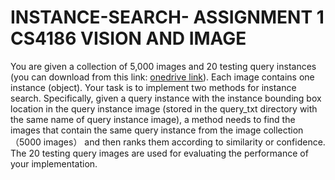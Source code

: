 # INSTANCE-SEARCH- ASSIGNMENT 1 CS4186 VISION AND IMAGE 

You are given a collection of 5,000 images and 20 testing query instances (you can download from this link: [onedrive link](https://portland-my.sharepoint.com/personal/srwang3-c_my_cityu_edu_hk/_layouts/15/onedrive.aspx?id=%2Fpersonal%2Fsrwang3%2Dc%5Fmy%5Fcityu%5Fedu%5Fhk%2FDocuments%2Fcityu%5Fclass%2FCS4186%5F5187%5FCV%2Fasg1%5Fdata%2Fdatasets%5F4186%2Ezip&parent=%2Fpersonal%2Fsrwang3%2Dc%5Fmy%5Fcityu%5Fedu%5Fhk%2FDocuments%2Fcityu%5Fclass%2FCS4186%5F5187%5FCV%2Fasg1%5Fdata&ga=1)). Each image contains one instance (object). Your task is to implement two methods for instance search. Specifically, given a query instance with the instance bounding box location in the query instance image (stored in the query_txt directory with the same name of query instance image), a method needs to find the images that contain the same query instance from the image collection （5000 images） and then ranks them according to similarity or confidence. The 20 testing query images are used for evaluating the performance of your implementation.  
